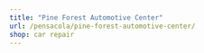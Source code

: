 ```yaml
---
title: "Pine Forest Automotive Center"
url: /pensacola/pine-forest-automotive-center/
shop: car repair
---
```

